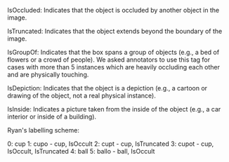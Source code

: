 IsOccluded: Indicates that the object is occluded by another object in the image.

IsTruncated: Indicates that the object extends beyond the boundary of the image.

IsGroupOf: Indicates that the box spans a group of objects (e.g., a bed of flowers or a crowd of people). We asked annotators to use this tag for cases with more than 5 instances which are heavily occluding each other and are physically touching.

IsDepiction: Indicates that the object is a depiction (e.g., a cartoon or drawing of the object, not a real physical instance).

IsInside: Indicates a picture taken from the inside of the object (e.g., a car interior or inside of a building).


Ryan's labelling scheme:

0: cup
1: cupo - cup, IsOccult
2: cupt - cup, IsTruncated
3: cupot - cup, IsOccult, IsTruncated
4: ball
5: ballo - ball, IsOccult
